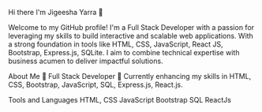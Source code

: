 Hi there I'm Jigeesha Yarra 👋

Welcome to my GitHub profile! I'm a Full Stack Developer with a passion for leveraging my skills to build interactive and scalable web applications. 
With a strong foundation in tools like HTML, CSS, JavaScript, React JS, Bootstrap, Express.js, SQLite. 
I aim to combine technical expertise with business acumen to deliver impactful solutions.

About Me
💼 Full Stack Developer
🌱 Currently enhancing my skills in HTML, CSS, Bootstrap, JavaScript, SQL, Express.js, React.js.

Tools and Languages
HTML, CSS
JavaScript
Bootstrap
SQL
ReactJs


<!---
Jigeesha-Yarra/Jigeesha-Yarra is a ✨ special ✨ repository because its `README.md` (this file) appears on your GitHub profile.
You can click the Preview link to take a look at your changes.
--->
